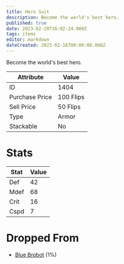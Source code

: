 ```yaml
---
title: Hero Suit
description: Become the world's best hero.
published: true
date: 2023-02-28T16:02:24.000Z
tags: items
editor: markdown
dateCreated: 2023-02-16T00:00:00.000Z
---
```


Become the world's best hero.

|Attribute|Value|
|-|-|
|ID|1404|
|Purchase Price|100 Flips|
|Sell Price|50 Flips|
|Type|Armor|
|Stackable|No|

# Stats
|Stat|Value|
|-|-|
|Def|42|
|Mdef|68|
|Crit|16|
|Cspd|7|

# Dropped From
 * [Blue Brobot](/monsters/blue-brobot) (1%)
